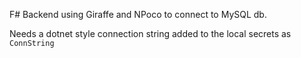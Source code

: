 F# Backend using Giraffe and NPoco to connect to MySQL db.


Needs a dotnet style connection string added to the local secrets as ```ConnString```

